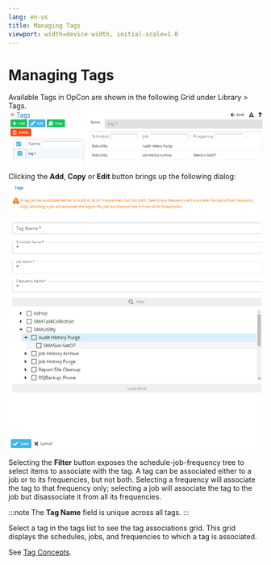 ```yaml
---
lang: en-us
title: Managing Tags
viewport: width=device-width, initial-scale=1.0
---
```


# Managing Tags
Available Tags in OpCon are shown in the following Grid under Library > Tags.
![Tags Grid](../../../../Resources/Images/SM/Library/Tags/tags-manager.png "Tags Grid")

Clicking the **Add**, **Copy** or **Edit** button brings up the following dialog:
![Tags Add Edit Copy](../../../../Resources/Images/SM/Library/Tags/tags-dialog.png "Tags Add & Edit & Copy Dialog Screen")

Selecting the **Filter** button exposes the schedule-job-frequency tree to select items to associate with the tag.  A tag can be associated either to a job or to its frequencies, but not both. Selecting a frequency will associate the tag to that frequency only; selecting a job will associate the tag to the job but disassociate it from all its frequencies.

:::note
The **Tag Name** field is unique across all tags.
:::

Select a tag in the tags list to see the tag associations grid. This grid displays the schedules, jobs, and frequencies to which a tag is associated.

See [Tag Concepts](../../../../job-components/tags.md).

